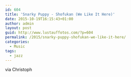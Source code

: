 ```yaml
---
id: 604
title: 'Snarky Puppy - Shofukan (We Like It Here)'
date: 2015-10-19T16:15:43+01:00
author: admin
layout: post
guid: http://www.lustauffotos.com/?p=604
permalink: /2015/snarky-puppy-shofukan-we-like-it-here/
categories:
  - Music
tags:
  - jazz
---
```

via Christoph